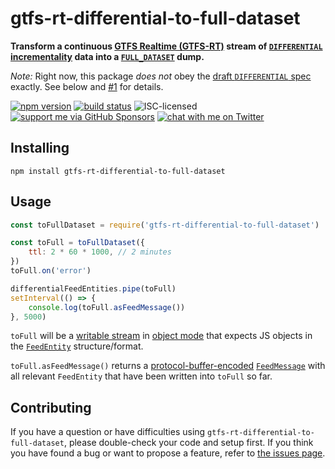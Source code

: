 # gtfs-rt-differential-to-full-dataset

**Transform a continuous [GTFS Realtime (GTFS-RT)](https://developers.google.com/transit/gtfs-realtime/) stream of [`DIFFERENTIAL` incrementality](https://developers.google.com/transit/gtfs-realtime/reference/#enum-incrementality) data into a [`FULL_DATASET`](https://developers.google.com/transit/gtfs-realtime/reference/#enum-incrementality) dump.**

*Note:* Right now, this package *does not* obey the [draft `DIFFERENTIAL` spec](https://github.com/google/transit/issues/84) exactly. See below and [#1](https://github.com/derhuerst/gtfs-rt-differential-to-full-dataset/issues/1) for details.

[![npm version](https://img.shields.io/npm/v/gtfs-rt-differential-to-full-dataset.svg)](https://www.npmjs.com/package/gtfs-rt-differential-to-full-dataset)
[![build status](https://img.shields.io/travis/derhuerst/gtfs-rt-differential-to-full-dataset.svg)](https://travis-ci.org/derhuerst/gtfs-rt-differential-to-full-dataset)
![ISC-licensed](https://img.shields.io/github/license/derhuerst/gtfs-rt-differential-to-full-dataset.svg)
[![support me via GitHub Sponsors](https://img.shields.io/badge/support%20me-donate-fa7664.svg)](https://github.com/sponsors/derhuerst)
[![chat with me on Twitter](https://img.shields.io/badge/chat%20with%20me-on%20Twitter-1da1f2.svg)](https://twitter.com/derhuerst)


## Installing

```shell
npm install gtfs-rt-differential-to-full-dataset
```


## Usage

```js
const toFullDataset = require('gtfs-rt-differential-to-full-dataset')

const toFull = toFullDataset({
	ttl: 2 * 60 * 1000, // 2 minutes
})
toFull.on('error')

differentialFeedEntities.pipe(toFull)
setInterval(() => {
	console.log(toFull.asFeedMessage())
}, 5000)
```

`toFull` will be a [writable stream](https://nodejs.org/api/stream.html#stream_class_stream_writable) in [object mode](https://nodejs.org/api/stream.html#stream_object_mode) that expects JS objects in the [`FeedEntity`](https://developers.google.com/transit/gtfs-realtime/reference/#message-feedentity) structure/format.

`toFull.asFeedMessage()` returns a [protocol-buffer-encoded](https://developers.google.com/protocol-buffers/docs/overview) [`FeedMessage`](https://developers.google.com/transit/gtfs-realtime/reference/#message-feedmessage) with all relevant `FeedEntity` that have been written into `toFull` so far.


## Contributing

If you have a question or have difficulties using `gtfs-rt-differential-to-full-dataset`, please double-check your code and setup first. If you think you have found a bug or want to propose a feature, refer to [the issues page](https://github.com/derhuerst/gtfs-rt-differential-to-full-dataset/issues).
